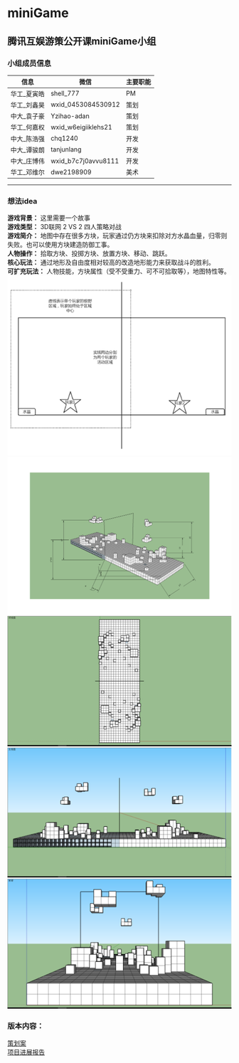 # miniGame
## 腾讯互娱游策公开课miniGame小组
### 小组成员信息

信息 | 微信 |主要职能
---|---|---
华工_夏寅皓 | shell_777 | PM
华工_刘鑫昊|wxid_0453084530912|策划
中大_袁子豪|Yzihao-adan|策划
华工_何嘉权|wxid_w6eigiiklehs21|策划
中大_陈浩强|chq1240|开发
中大_谭骏朗|tanjunlang|开发
中大_庄博伟|wxid_b7c7j0avvu8111|开发
华工_邓维尔| dwe2198909 | 美术
---
### 想法idea
**游戏背景：**  这里需要一个故事  
**游戏类型：**
3D联网 2 VS 2 四人策略对战  
**游戏简介：**
地图中存在很多方块，玩家通过仍方块来扣除对方水晶血量，归零则失败。也可以使用方块建造防御工事。  
**人物操作：**
拾取方块、投掷方块、放置方块、移动、跳跃。  
**核心玩法：**
通过地形及自由度相对较高的改造地形能力来获取战斗的胜利。  
**可扩充玩法：**
人物技能，方块属性（受不受重力、可不可拾取等），地图特性等。  
![image](Resource/miniGame示意图.png)  
![image](Resource/map1.png)  
![image](Resource/map2.png)  
![image](Resource/map3.png)  
![image](Resource/map4.png)  

### 版本内容：  
[策划案](Document/策划案初稿)  
[项目进展报告](Document/项目进展报告)  

